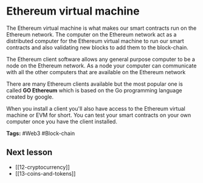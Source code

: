# Ethereum virtual machine
The Ethereum virtual machine is what makes our smart contracts run on the Ethereum network. The computer on the Ethereum network act as a distributed computer for the Ethereum virtual machine to run our smart contracts and also validating new blocks to add them to the block-chain.

The Ethereum client software allows any general purpose computer to be a node on the Ethereum network. As a node your computer can communicate with all the other computers that are available on the Ethereum network

There are many Ethereum clients available but the most popular one is called **GO Ethereum** which is based on the Go programming language created by google.

When you install a client you'll also have access to the Ethereum virtual machine or EVM for short.  You can test your smart contracts on your own computer once you have the client installed. 

**Tags:** #Web3 #Block-chain 

## Next lesson
- [[12-cryptocurrency]]
- [[13-coins-and-tokens]]